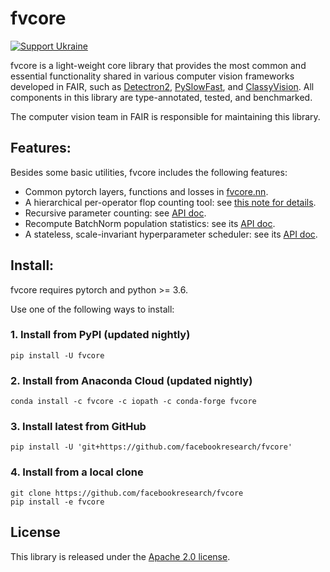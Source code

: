 # fvcore

[![Support Ukraine](https://img.shields.io/badge/Support-Ukraine-FFD500?style=flat&labelColor=005BBB)](https://opensource.fb.com/support-ukraine)

fvcore is a light-weight core library that provides the most common and essential
functionality shared in various computer vision frameworks developed in FAIR,
such as [Detectron2](https://github.com/facebookresearch/detectron2/),
[PySlowFast](https://github.com/facebookresearch/SlowFast), and
[ClassyVision](https://github.com/facebookresearch/ClassyVision).
All components in this library are type-annotated, tested, and benchmarked.

The computer vision team in FAIR is responsible for maintaining this library.

## Features:

Besides some basic utilities, fvcore includes the following features:
* Common pytorch layers, functions and losses in [fvcore.nn](fvcore/nn/).
* A hierarchical per-operator flop counting tool: see [this note for details](./docs/flop_count.md).
* Recursive parameter counting: see [API doc](https://detectron2.readthedocs.io/en/latest/modules/fvcore.html#fvcore.nn.parameter_count).
* Recompute BatchNorm population statistics: see its [API doc](https://detectron2.readthedocs.io/en/latest/modules/fvcore.html#fvcore.nn.update_bn_stats).
* A stateless, scale-invariant hyperparameter scheduler: see its [API doc](https://detectron2.readthedocs.io/en/latest/modules/fvcore.html#fvcore.common.param_scheduler.ParamScheduler).

## Install:

fvcore requires pytorch and python >= 3.6.

Use one of the following ways to install:

### 1. Install from PyPI (updated nightly)
```
pip install -U fvcore
```

### 2. Install from Anaconda Cloud (updated nightly)

```
conda install -c fvcore -c iopath -c conda-forge fvcore
```

### 3. Install latest from GitHub
```
pip install -U 'git+https://github.com/facebookresearch/fvcore'
```

### 4. Install from a local clone
```
git clone https://github.com/facebookresearch/fvcore
pip install -e fvcore
```

## License

This library is released under the [Apache 2.0 license](https://github.com/facebookresearch/fvcore/blob/main/LICENSE).
